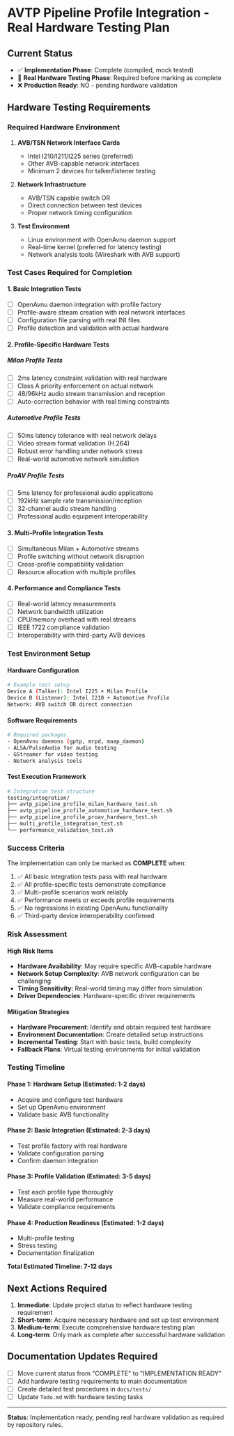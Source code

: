 # AVTP Pipeline Profile Integration - Real Hardware Testing Plan

## Current Status

- ✅ **Implementation Phase**: Complete (compiled, mock tested)
- 🔄 **Real Hardware Testing Phase**: Required before marking as complete
- ❌ **Production Ready**: NO - pending hardware validation

## Hardware Testing Requirements

### Required Hardware Environment

1. **AVB/TSN Network Interface Cards**
   - Intel I210/I211/I225 series (preferred)
   - Other AVB-capable network interfaces
   - Minimum 2 devices for talker/listener testing

2. **Network Infrastructure**
   - AVB/TSN capable switch OR
   - Direct connection between test devices
   - Proper network timing configuration

3. **Test Environment**
   - Linux environment with OpenAvnu daemon support
   - Real-time kernel (preferred for latency testing)
   - Network analysis tools (Wireshark with AVB support)

### Test Cases Required for Completion

#### 1. Basic Integration Tests
- [ ] OpenAvnu daemon integration with profile factory
- [ ] Profile-aware stream creation with real network interfaces
- [ ] Configuration file parsing with real INI files
- [ ] Profile detection and validation with actual hardware

#### 2. Profile-Specific Hardware Tests

##### Milan Profile Tests
- [ ] 2ms latency constraint validation with real hardware
- [ ] Class A priority enforcement on actual network
- [ ] 48/96kHz audio stream transmission and reception
- [ ] Auto-correction behavior with real timing constraints

##### Automotive Profile Tests  
- [ ] 50ms latency tolerance with real network delays
- [ ] Video stream format validation (H.264)
- [ ] Robust error handling under network stress
- [ ] Real-world automotive network simulation

##### ProAV Profile Tests
- [ ] 5ms latency for professional audio applications
- [ ] 192kHz sample rate transmission/reception
- [ ] 32-channel audio stream handling
- [ ] Professional audio equipment interoperability

#### 3. Multi-Profile Integration Tests
- [ ] Simultaneous Milan + Automotive streams
- [ ] Profile switching without network disruption
- [ ] Cross-profile compatibility validation
- [ ] Resource allocation with multiple profiles

#### 4. Performance and Compliance Tests
- [ ] Real-world latency measurements
- [ ] Network bandwidth utilization
- [ ] CPU/memory overhead with real streams
- [ ] IEEE 1722 compliance validation
- [ ] Interoperability with third-party AVB devices

### Test Environment Setup

#### Hardware Configuration
```bash
# Example test setup
Device A (Talker): Intel I225 + Milan Profile
Device B (Listener): Intel I210 + Automotive Profile  
Network: AVB switch OR direct connection
```

#### Software Requirements
```bash
# Required packages
- OpenAvnu daemons (gptp, mrpd, maap_daemon)
- ALSA/PulseAudio for audio testing
- GStreamer for video testing
- Network analysis tools
```

#### Test Execution Framework
```bash
# Integration test structure
testing/integration/
├── avtp_pipeline_profile_milan_hardware_test.sh
├── avtp_pipeline_profile_automotive_hardware_test.sh
├── avtp_pipeline_profile_proav_hardware_test.sh
├── multi_profile_integration_test.sh
└── performance_validation_test.sh
```

### Success Criteria

The implementation can only be marked as **COMPLETE** when:

1. ✅ All basic integration tests pass with real hardware
2. ✅ All profile-specific tests demonstrate compliance
3. ✅ Multi-profile scenarios work reliably
4. ✅ Performance meets or exceeds profile requirements
5. ✅ No regressions in existing OpenAvnu functionality
6. ✅ Third-party device interoperability confirmed

### Risk Assessment

#### High Risk Items
- **Hardware Availability**: May require specific AVB-capable hardware
- **Network Setup Complexity**: AVB network configuration can be challenging
- **Timing Sensitivity**: Real-world timing may differ from simulation
- **Driver Dependencies**: Hardware-specific driver requirements

#### Mitigation Strategies
- **Hardware Procurement**: Identify and obtain required test hardware
- **Environment Documentation**: Create detailed setup instructions
- **Incremental Testing**: Start with basic tests, build complexity
- **Fallback Plans**: Virtual testing environments for initial validation

### Testing Timeline

#### Phase 1: Hardware Setup (Estimated: 1-2 days)
- Acquire and configure test hardware
- Set up OpenAvnu environment
- Validate basic AVB functionality

#### Phase 2: Basic Integration (Estimated: 2-3 days)
- Test profile factory with real hardware
- Validate configuration parsing
- Confirm daemon integration

#### Phase 3: Profile Validation (Estimated: 3-5 days)
- Test each profile type thoroughly
- Measure real-world performance
- Validate compliance requirements

#### Phase 4: Production Readiness (Estimated: 1-2 days)
- Multi-profile testing
- Stress testing
- Documentation finalization

**Total Estimated Timeline: 7-12 days**

## Next Actions Required

1. **Immediate**: Update project status to reflect hardware testing requirement
2. **Short-term**: Acquire necessary hardware and set up test environment
3. **Medium-term**: Execute comprehensive hardware testing plan
4. **Long-term**: Only mark as complete after successful hardware validation

## Documentation Updates Required

- [ ] Move current status from "COMPLETE" to "IMPLEMENTATION READY"
- [ ] Add hardware testing requirements to main documentation
- [ ] Create detailed test procedures in `docs/tests/`
- [ ] Update `Todo.md` with hardware testing tasks

---

**Status**: Implementation ready, pending real hardware validation as required by repository rules.

